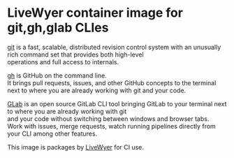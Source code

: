 # LiveWyer container image for git,gh,glab CLIes

[git](https://github.com/git/git) is a fast, scalable, distributed revision control system with an unusually rich command set that provides both high-level  
operations and full access to internals.

[gh](https://github.com/cli/cli) is GitHub on the command line.  
It brings pull requests, issues, and other GitHub concepts to the terminal next to where you are already working with git and your code.

[GLab](https://gitlab.com/gitlab-org/cli) is an open source GitLab CLI tool bringing GitLab to your terminal next to where you are already working with git  
and your code without switching between windows and browser tabs.  
Work with issues, merge requests, watch running pipelines directly from your CLI among other features.

This image is packages by [LiveWyer](https://livewyer.io) for CI use.
